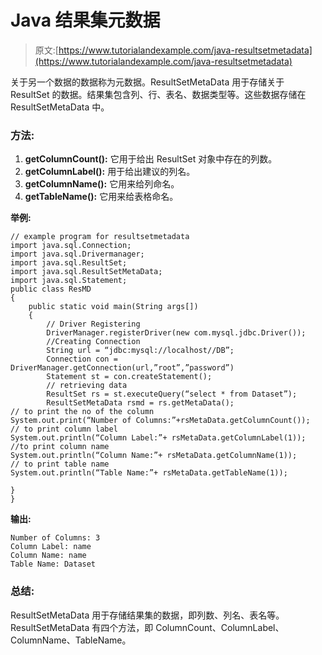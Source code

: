 # Java 结果集元数据

> 原文:[https://www.tutorialandexample.com/java-resultsetmetadata](https://www.tutorialandexample.com/java-resultsetmetadata)

关于另一个数据的数据称为元数据。ResultSetMetaData 用于存储关于 ResultSet 的数据。结果集包含列、行、表名、数据类型等。这些数据存储在 ResultSetMetaData 中。

### 方法:

1.  **getColumnCount():**
    它用于给出 ResultSet 对象中存在的列数。
2.  **getColumnLabel():**
    用于给出建议的列名。
3.  **getColumnName():**
    它用来给列命名。
4.  **getTableName():**
    它用来给表格命名。

**举例:**

```
// example program for resultsetmetadata
import java.sql.Connection;
import java.sql.Drivermanager;
import java.sql.ResultSet;
import java.sql.ResultSetMetaData;
import java.sql.Statement;
public class ResMD
{
	public static void main(String args[])
	{
		// Driver Registering
		DriverManager.registerDriver(new com.mysql.jdbc.Driver());
		//Creating Connection
		String url = “jdbc:mysql://localhost//DB”;
		Connection con = DriverManager.getConnection(url,”root”,”password”)
		Statement st = con.createStatement();
		// retrieving data
		ResultSet rs = st.executeQuery(“select * from Dataset”);
		ResultSetMetaData rsmd = rs.getMetaData();
// to print the no of the column
System.out.print(“Number of Columns:”+rsMetaData.getColumnCount());
// to print column label
System.out.println(“Column Label:”+ rsMetaData.getColumnLabel(1));
//to print column name
System.out.println(“Column Name:”+ rsMetaData.getColumnName(1));
// to print table name
System.out.println(“Table Name:”+ rsMetaData.getTableName(1));

}
} 
```

**输出:**

```
Number of Columns: 3
Column Label: name
Column Name: name
Table Name: Dataset
```

### 总结:

ResultSetMetaData 用于存储结果集的数据，即列数、列名、表名等。ResultSetMetaData 有四个方法，即 ColumnCount、ColumnLabel、ColumnName、TableName。
